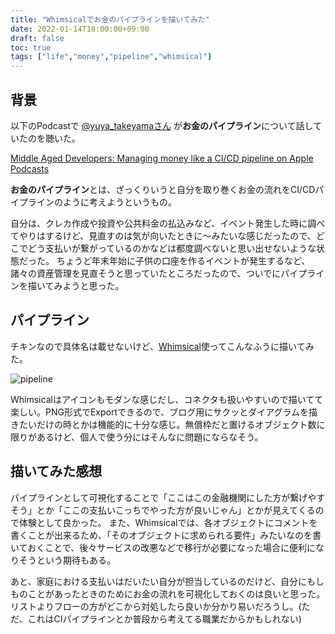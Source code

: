 ```yaml
---
title: "Whimsicalでお金のパイプラインを描いてみた"
date: 2022-01-14T18:00:00+09:00
draft: false
toc: true
tags: ["life","money","pipeline","whimsical"]
---
```


## 背景

以下のPodcastで [@yuya_takeyamaさん](https://yuyat.jp/) が**お金のパイプライン**について話していたのを聴いた。

[Middle Aged Developers: Managing money like a CI/CD pipeline on Apple Podcasts](https://podcasts.apple.com/us/podcast/managing-money-like-a-ci-cd-pipeline/id1590564888?i=1000541727761)

**お金のパイプライン**とは、ざっくりいうと自分を取り巻くお金の流れをCI/CDパイプラインのように考えようというもの。

自分は、クレカ作成や投資や公共料金の払込みなど、イベント発生した時に調べてやりはするけど、見直すのは気が向いたときに〜みたいな感じだったので、どこでどう支払いが繋がっているのかなどは都度調べないと思い出せないような状態だった。
ちょうど年末年始に子供の口座を作るイベントが発生するなど、諸々の資産管理を見直そうと思っていたところだったので、ついでにパイプラインを描いてみようと思った。

## パイプライン

チキンなので具体名は載せないけど、[Whimsical](https://whimsical.com/)使ってこんなふうに描いてみた。

![pipeline](https://blog.kaakaa.dev/images/posts/life/money-pipeline.png)

Whimsicalはアイコンもモダンな感じだし、コネクタも扱いやすいので描いてて楽しい。PNG形式でExportできるので、ブログ用にサクッとダイアグラムを描きたいだけの時とかは機能的に十分な感じ。無償枠だと置けるオブジェクト数に限りがあるけど、個人で使う分にはそんなに問題にならなそう。

## 描いてみた感想

パイプラインとして可視化することで「ここはこの金融機関にした方が繋げやすそう」とか「ここの支払いこっちでやった方が良いじゃん」とかが見えてくるので体験として良かった。
また、Whimsicalでは、各オブジェクトにコメントを書くことが出来るため、「そのオブジェクトに求められる要件」みたいなのを書いておくことで、後々サービスの改悪などで移行が必要になった場合に便利になりそうという期待もある。

あと、家庭における支払いはだいたい自分が担当しているのだけど、自分にもしものことがあったときのためにお金の流れを可視化しておくのは良いと思った。リストよりフローの方がどこから対処したら良いか分かり易いだろうし。(ただ、これはCIパイプラインとか普段から考えてる職業だからかもしれない)

